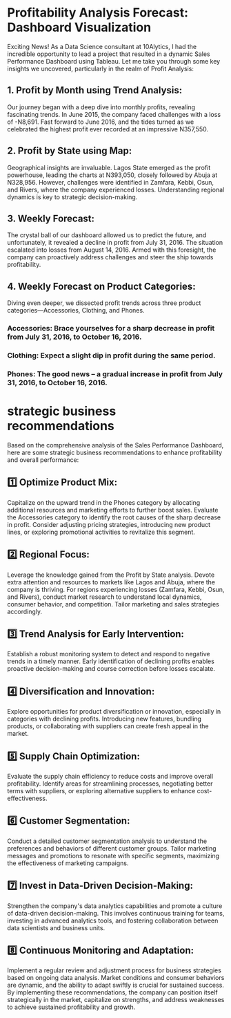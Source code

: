 
# Profitability Analysis Forecast: Dashboard Visualization

Exciting News! As a Data Science consultant at 10Alytics, I had the incredible opportunity to lead a project that resulted in a dynamic Sales Performance Dashboard using Tableau. Let me take you through some key insights we uncovered, particularly in the realm of Profit Analysis:

## 1. Profit by Month using Trend Analysis:

Our journey began with a deep dive into monthly profits, revealing fascinating trends. In June 2015, the company faced challenges with a loss of -N8,691. Fast forward to June 2016, and the tides turned as we celebrated the highest profit ever recorded at an impressive N357,550. 

## 2. Profit by State using Map:

Geographical insights are invaluable. Lagos State emerged as the profit powerhouse, leading the charts at N393,050, closely followed by Abuja at N328,956. However, challenges were identified in Zamfara, Kebbi, Osun, and Rivers, where the company experienced losses. Understanding regional dynamics is key to strategic decision-making. 

## 3. Weekly Forecast:

The crystal ball of our dashboard allowed us to predict the future, and unfortunately, it revealed a decline in profit from July 31, 2016. The situation escalated into losses from August 14, 2016. Armed with this foresight, the company can proactively address challenges and steer the ship towards profitability. 

## 4. Weekly Forecast on Product Categories:

Diving even deeper, we dissected profit trends across three product categories—Accessories, Clothing, and Phones.

### Accessories: Brace yourselves for a sharp decrease in profit from July 31, 2016, to October 16, 2016.

### Clothing: Expect a slight dip in profit during the same period.

### Phones: The good news – a gradual increase in profit from July 31, 2016, to October 16, 2016.

# strategic business recommendations 
Based on the comprehensive analysis of the Sales Performance Dashboard, here are some strategic business recommendations to enhance profitability and overall performance:

## 1️⃣ Optimize Product Mix:

Capitalize on the upward trend in the Phones category by allocating additional resources and marketing efforts to further boost sales.
Evaluate the Accessories category to identify the root causes of the sharp decrease in profit. Consider adjusting pricing strategies, introducing new product lines, or exploring promotional activities to revitalize this segment.
## 2️⃣ Regional Focus:

Leverage the knowledge gained from the Profit by State analysis. Devote extra attention and resources to markets like Lagos and Abuja, where the company is thriving.
For regions experiencing losses (Zamfara, Kebbi, Osun, and Rivers), conduct market research to understand local dynamics, consumer behavior, and competition. Tailor marketing and sales strategies accordingly.
## 3️⃣ Trend Analysis for Early Intervention:

Establish a robust monitoring system to detect and respond to negative trends in a timely manner. Early identification of declining profits enables proactive decision-making and course correction before losses escalate.
## 4️⃣ Diversification and Innovation:

Explore opportunities for product diversification or innovation, especially in categories with declining profits. Introducing new features, bundling products, or collaborating with suppliers can create fresh appeal in the market.
## 5️⃣ Supply Chain Optimization:

Evaluate the supply chain efficiency to reduce costs and improve overall profitability. Identify areas for streamlining processes, negotiating better terms with suppliers, or exploring alternative suppliers to enhance cost-effectiveness.
## 6️⃣ Customer Segmentation:

Conduct a detailed customer segmentation analysis to understand the preferences and behaviors of different customer groups. Tailor marketing messages and promotions to resonate with specific segments, maximizing the effectiveness of marketing campaigns.
## 7️⃣ Invest in Data-Driven Decision-Making:

Strengthen the company's data analytics capabilities and promote a culture of data-driven decision-making. This involves continuous training for teams, investing in advanced analytics tools, and fostering collaboration between data scientists and business units.
## 8️⃣ Continuous Monitoring and Adaptation:

Implement a regular review and adjustment process for business strategies based on ongoing data analysis. Market conditions and consumer behaviors are dynamic, and the ability to adapt swiftly is crucial for sustained success.
By implementing these recommendations, the company can position itself strategically in the market, capitalize on strengths, and address weaknesses to achieve sustained profitability and growth. 


